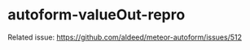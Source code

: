 autoform-valueOut-repro
=======================

Related issue: https://github.com/aldeed/meteor-autoform/issues/512
